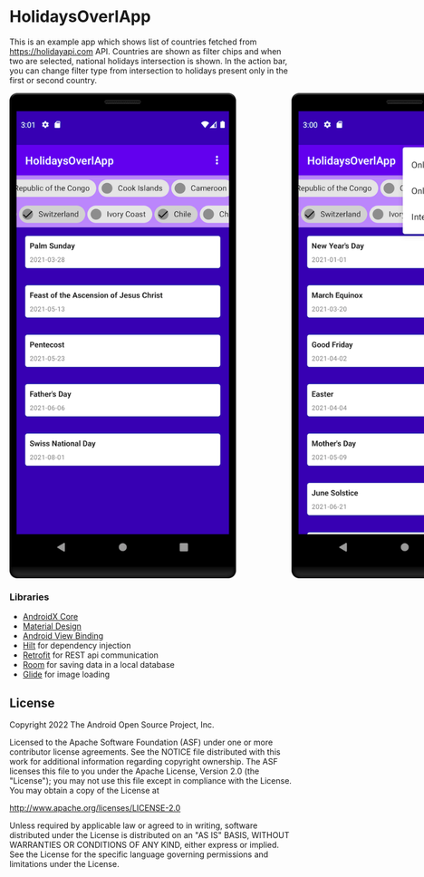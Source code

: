 # HolidaysOverlApp

This is an example app which shows list of countries fetched from https://holidayapi.com API.
Countries are shown as filter chips and when two are selected, national holidays intersection is shown.
In the action bar, you can change filter type from intersection to holidays present only in the first or second country.

<div style="display: flex; justify-content: space-between; align-items: center;">
  <img src="https://github.com/stevan-milovanovic/HolidaysOverlApp/blob/master/holidays%20intersection.png" alt="Holidays Intersection" width="400"/>
  &nbsp&nbsp&nbsp&nbsp&nbsp&nbsp&nbsp&nbsp&nbsp&nbsp&nbsp&nbsp&nbsp&nbsp&nbsp&nbsp&nbsp&nbsp&nbsp&nbsp&nbsp&nbsp&nbsp&nbsp&nbsp
  <img src="https://github.com/stevan-milovanovic/HolidaysOverlApp/blob/master/filters.png" alt="Filters" width="400"/>
</div>

### Libraries
* [AndroidX Core][androidx-core]
* [Material Design][material]
* [Android View Binding][view-binding]
* [Hilt][hilt] for dependency injection
* [Retrofit][retrofit] for REST api communication
* [Room][room] for saving data in a local database
* [Glide][glide] for image loading

[androidx-core]: https://developer.android.com/topic/libraries/support-library/index.html
[material]: https://github.com/material-components/material-components-android
[view-binding]: https://developer.android.com/topic/libraries/view-binding
[hilt]: https://developer.android.com/training/dependency-injection/hilt-android
[retrofit]: http://square.github.io/retrofit
[room]: https://developer.android.com/jetpack/androidx/releases/room
[glide]: https://github.com/bumptech/glide

License
--------

Copyright 2022 The Android Open Source Project, Inc.

Licensed to the Apache Software Foundation (ASF) under one or more contributor
license agreements.  See the NOTICE file distributed with this work for
additional information regarding copyright ownership.  The ASF licenses this
file to you under the Apache License, Version 2.0 (the "License"); you may not
use this file except in compliance with the License.  You may obtain a copy of
the License at

http://www.apache.org/licenses/LICENSE-2.0

Unless required by applicable law or agreed to in writing, software
distributed under the License is distributed on an "AS IS" BASIS, WITHOUT
WARRANTIES OR CONDITIONS OF ANY KIND, either express or implied.  See the
License for the specific language governing permissions and limitations under
the License.
